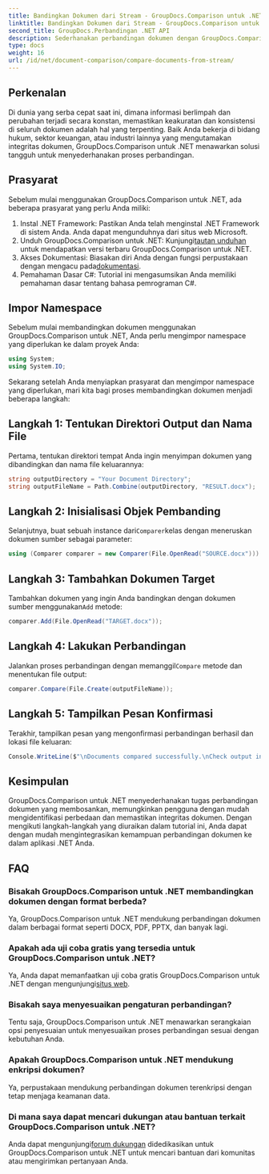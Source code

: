 ```yaml
---
title: Bandingkan Dokumen dari Stream - GroupDocs.Comparison untuk .NET
linktitle: Bandingkan Dokumen dari Stream - GroupDocs.Comparison untuk .NET
second_title: GroupDocs.Perbandingan .NET API
description: Sederhanakan perbandingan dokumen dengan GroupDocs.Comparison untuk .NET. Bandingkan dokumen dengan mudah dan pastikan keakuratan seluruh file.
type: docs
weight: 16
url: /id/net/document-comparison/compare-documents-from-stream/
---
```

## Perkenalan
Di dunia yang serba cepat saat ini, dimana informasi berlimpah dan perubahan terjadi secara konstan, memastikan keakuratan dan konsistensi di seluruh dokumen adalah hal yang terpenting. Baik Anda bekerja di bidang hukum, sektor keuangan, atau industri lainnya yang mengutamakan integritas dokumen, GroupDocs.Comparison untuk .NET menawarkan solusi tangguh untuk menyederhanakan proses perbandingan.
## Prasyarat
Sebelum mulai menggunakan GroupDocs.Comparison untuk .NET, ada beberapa prasyarat yang perlu Anda miliki:
1. Instal .NET Framework: Pastikan Anda telah menginstal .NET Framework di sistem Anda. Anda dapat mengunduhnya dari situs web Microsoft.
2.  Unduh GroupDocs.Comparison untuk .NET: Kunjungi[tautan unduhan](https://releases.groupdocs.com/comparison/net/) untuk mendapatkan versi terbaru GroupDocs.Comparison untuk .NET.
3.  Akses Dokumentasi: Biasakan diri Anda dengan fungsi perpustakaan dengan mengacu pada[dokumentasi](https://reference.groupdocs.com/comparison/net/).
4. Pemahaman Dasar C#: Tutorial ini mengasumsikan Anda memiliki pemahaman dasar tentang bahasa pemrograman C#.

## Impor Namespace
Sebelum mulai membandingkan dokumen menggunakan GroupDocs.Comparison untuk .NET, Anda perlu mengimpor namespace yang diperlukan ke dalam proyek Anda:
```csharp
using System;
using System.IO;
```
Sekarang setelah Anda menyiapkan prasyarat dan mengimpor namespace yang diperlukan, mari kita bagi proses membandingkan dokumen menjadi beberapa langkah:
## Langkah 1: Tentukan Direktori Output dan Nama File
Pertama, tentukan direktori tempat Anda ingin menyimpan dokumen yang dibandingkan dan nama file keluarannya:
```csharp
string outputDirectory = "Your Document Directory";
string outputFileName = Path.Combine(outputDirectory, "RESULT.docx");
```
## Langkah 2: Inisialisasi Objek Pembanding
 Selanjutnya, buat sebuah instance dari`Comparer`kelas dengan meneruskan dokumen sumber sebagai parameter:
```csharp
using (Comparer comparer = new Comparer(File.OpenRead("SOURCE.docx")))
```
## Langkah 3: Tambahkan Dokumen Target
 Tambahkan dokumen yang ingin Anda bandingkan dengan dokumen sumber menggunakan`Add` metode:
```csharp
comparer.Add(File.OpenRead("TARGET.docx"));
```
## Langkah 4: Lakukan Perbandingan
 Jalankan proses perbandingan dengan memanggil`Compare` metode dan menentukan file output:
```csharp
comparer.Compare(File.Create(outputFileName));
```
## Langkah 5: Tampilkan Pesan Konfirmasi
Terakhir, tampilkan pesan yang mengonfirmasi perbandingan berhasil dan lokasi file keluaran:
```csharp
Console.WriteLine($"\nDocuments compared successfully.\nCheck output in {outputDirectory}.");
```

## Kesimpulan
GroupDocs.Comparison untuk .NET menyederhanakan tugas perbandingan dokumen yang membosankan, memungkinkan pengguna dengan mudah mengidentifikasi perbedaan dan memastikan integritas dokumen. Dengan mengikuti langkah-langkah yang diuraikan dalam tutorial ini, Anda dapat dengan mudah mengintegrasikan kemampuan perbandingan dokumen ke dalam aplikasi .NET Anda.
## FAQ
### Bisakah GroupDocs.Comparison untuk .NET membandingkan dokumen dengan format berbeda?
Ya, GroupDocs.Comparison untuk .NET mendukung perbandingan dokumen dalam berbagai format seperti DOCX, PDF, PPTX, dan banyak lagi.
### Apakah ada uji coba gratis yang tersedia untuk GroupDocs.Comparison untuk .NET?
 Ya, Anda dapat memanfaatkan uji coba gratis GroupDocs.Comparison untuk .NET dengan mengunjungi[situs web](https://releases.groupdocs.com/).
### Bisakah saya menyesuaikan pengaturan perbandingan?
Tentu saja, GroupDocs.Comparison untuk .NET menawarkan serangkaian opsi penyesuaian untuk menyesuaikan proses perbandingan sesuai dengan kebutuhan Anda.
### Apakah GroupDocs.Comparison untuk .NET mendukung enkripsi dokumen?
Ya, perpustakaan mendukung perbandingan dokumen terenkripsi dengan tetap menjaga keamanan data.
### Di mana saya dapat mencari dukungan atau bantuan terkait GroupDocs.Comparison untuk .NET?
 Anda dapat mengunjungi[forum dukungan](https://forum.groupdocs.com/c/comparison/12) didedikasikan untuk GroupDocs.Comparison untuk .NET untuk mencari bantuan dari komunitas atau mengirimkan pertanyaan Anda.